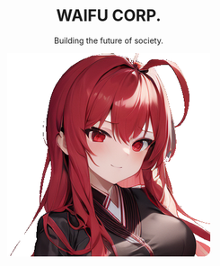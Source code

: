 <h1 align=center>
  WAIFU CORP.
</h1>
<p align=center>
  Building the future of society.
</p>

<div align=center>

  ![main_girl](favicon.png)

</div>
